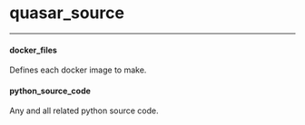 # quasar_source

---

#### docker_files

Defines each docker image to make.

#### python_source_code

Any and all related python source code.
